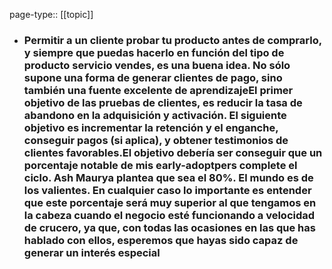 page-type:: [[topic]]
- ### Permitir a un cliente probar tu producto antes de comprarlo, y siempre que puedas hacerlo en función del tipo de producto servicio vendes, es una buena idea. No sólo supone una forma de generar clientes de pago, sino también una fuente excelente de aprendizajeEl primer objetivo de las pruebas de clientes, es reducir la tasa de abandono en la adquisición y activación. El siguiente objetivo es incrementar la retención y el enganche, conseguir pagos (si aplica), y obtener testimonios de clientes favorables.El objetivo debería ser conseguir que un porcentaje notable de mis early-adoptpers complete el ciclo. Ash Maurya plantea que sea el 80%. El mundo es de los valientes. En cualquier caso lo importante es entender que este porcentaje será muy superior al que tengamos en la cabeza cuando el negocio esté funcionando a velocidad de crucero, ya que, con todas las ocasiones en las que has hablado con ellos, esperemos que hayas sido capaz de generar un interés especial


